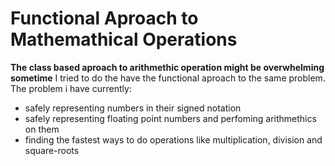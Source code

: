 # Functional Aproach to Mathemathical Operations
**The class based aproach to arithmethic operation might be overwhelming sometime**
I tried to do the have the functional aproach to the same problem.
The problem i have currently:
 * safely representing numbers in their signed notation
 * safely representing floating point numbers and perfoming arithmethics on them
 * finding the fastest ways to do operations like multiplication, division and square-roots
